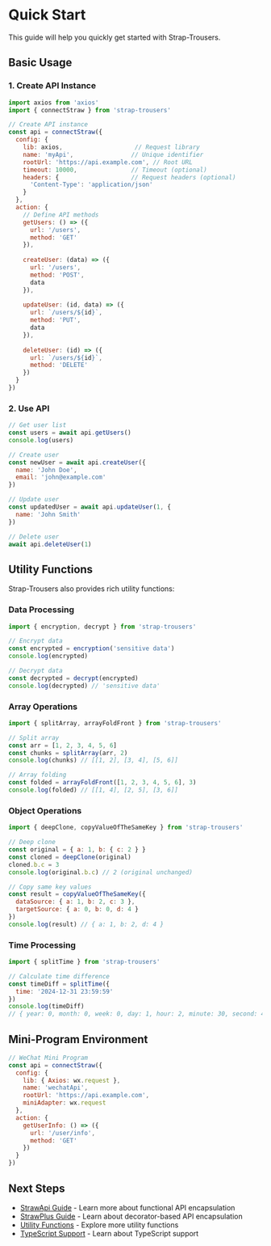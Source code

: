 # Quick Start

This guide will help you quickly get started with Strap-Trousers.

## Basic Usage

### 1. Create API Instance

```javascript
import axios from 'axios'
import { connectStraw } from 'strap-trousers'

// Create API instance
const api = connectStraw({
  config: {
    lib: axios,                    // Request library
    name: 'myApi',                // Unique identifier
    rootUrl: 'https://api.example.com', // Root URL
    timeout: 10000,               // Timeout (optional)
    headers: {                    // Request headers (optional)
      'Content-Type': 'application/json'
    }
  },
  action: {
    // Define API methods
    getUsers: () => ({
      url: '/users',
      method: 'GET'
    }),
    
    createUser: (data) => ({
      url: '/users',
      method: 'POST',
      data
    }),
    
    updateUser: (id, data) => ({
      url: `/users/${id}`,
      method: 'PUT',
      data
    }),
    
    deleteUser: (id) => ({
      url: `/users/${id}`,
      method: 'DELETE'
    })
  }
})
```

### 2. Use API

```javascript
// Get user list
const users = await api.getUsers()
console.log(users)

// Create user
const newUser = await api.createUser({
  name: 'John Doe',
  email: 'john@example.com'
})

// Update user
const updatedUser = await api.updateUser(1, {
  name: 'John Smith'
})

// Delete user
await api.deleteUser(1)
```

## Utility Functions

Strap-Trousers also provides rich utility functions:

### Data Processing

```javascript
import { encryption, decrypt } from 'strap-trousers'

// Encrypt data
const encrypted = encryption('sensitive data')
console.log(encrypted)

// Decrypt data
const decrypted = decrypt(encrypted)
console.log(decrypted) // 'sensitive data'
```

### Array Operations

```javascript
import { splitArray, arrayFoldFront } from 'strap-trousers'

// Split array
const arr = [1, 2, 3, 4, 5, 6]
const chunks = splitArray(arr, 2)
console.log(chunks) // [[1, 2], [3, 4], [5, 6]]

// Array folding
const folded = arrayFoldFront([1, 2, 3, 4, 5, 6], 3)
console.log(folded) // [[1, 4], [2, 5], [3, 6]]
```

### Object Operations

```javascript
import { deepClone, copyValueOfTheSameKey } from 'strap-trousers'

// Deep clone
const original = { a: 1, b: { c: 2 } }
const cloned = deepClone(original)
cloned.b.c = 3
console.log(original.b.c) // 2 (original unchanged)

// Copy same key values
const result = copyValueOfTheSameKey({
  dataSource: { a: 1, b: 2, c: 3 },
  targetSource: { a: 0, b: 0, d: 4 }
})
console.log(result) // { a: 1, b: 2, d: 4 }
```

### Time Processing

```javascript
import { splitTime } from 'strap-trousers'

// Calculate time difference
const timeDiff = splitTime({
  time: '2024-12-31 23:59:59'
})
console.log(timeDiff)
// { year: 0, month: 0, week: 0, day: 1, hour: 2, minute: 30, second: 45 }
```

## Mini-Program Environment

```javascript
// WeChat Mini Program
const api = connectStraw({
  config: {
    lib: { Axios: wx.request },
    name: 'wechatApi',
    rootUrl: 'https://api.example.com',
    miniAdapter: wx.request
  },
  action: {
    getUserInfo: () => ({
      url: '/user/info',
      method: 'GET'
    })
  }
})
```

## Next Steps

- [StrawApi Guide](./straw-api) - Learn more about functional API encapsulation
- [StrawPlus Guide](./straw-plus) - Learn about decorator-based API encapsulation
- [Utility Functions](../utils/) - Explore more utility functions
- [TypeScript Support](./typescript) - Learn about TypeScript support